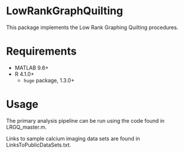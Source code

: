 # LowRankGraphQuilting

This package implements the Low Rank Graphing Quilting procedures. 

# Requirements
- MATLAB 9.6+
- R 4.1.0+
  - `huge` package, 1.3.0+

# Usage

The primary analysis pipeline can be run using the code found in LRGQ_master.m.

Links to sample calcium imaging data sets are found in LinksToPublicDataSets.txt.
